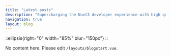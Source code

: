 ```yaml
---
title: "Latest posts"
description: "Supercharging the Nuxt3 developer experience with high quality modules and tools!"
navigation: true
layout: blog
---
```


::ellipsis{right="0" width="85%" blur="150px"}
::

No content here. Please edit `/layouts/blogstart.vue`.
